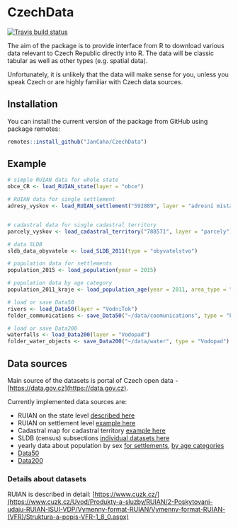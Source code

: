 # CzechData

<!-- badges: start -->
  [![Travis build status](https://travis-ci.org/JanCaha/CzechData.svg?branch=master)](https://travis-ci.org/JanCaha/CzechData)
  <!-- badges: end -->

The aim of the package is to provide interface from R to download various data relevant to Czech Republic directly into R. The data will be classic tabular as well as other types (e.g. spatial data). 

Unfortunately, it is unlikely that the data will make sense for you, unless you speak Czech or are highly familiar with Czech data sources.

## Installation

You can install the current version of the package from GitHub using package remotes:

``` r
remotes::install_github("JanCaha/CzechData")
```

## Example

```r
# simple RUIAN data for whole state
obce_CR <- load_RUIAN_state(layer = "obce")

# RUIAN data for single settlement
adresy_vyskov <- load_RUIAN_settlement("592889", layer = "adresní místa")


# cadastral data for single cadastral territory
parcely_vyskov <- load_cadastral_territory("788571", layer = "parcely")

# data SLDB
sldb_data_obyvatele <- load_SLDB_2011(type = "obyvatelstvo")

# population data for settlements
population_2015 <- load_population(year = 2015)

# population data by age category 
population_2011_kraje <- load_population_age(year = 2011, area_type = "kraje")

# load or save Data50
rivers <- load_Data50(layer = "VodniTok")
folder_communications <- save_Data50("~/data/coomunications", type = "komunikace")

# load or save Data200
waterfalls <- load_Data200(layer = "Vodopad")
folder_water_objects <- save_Data200("~/data/water", type = "Vodopad")
```

## Data sources

Main source of the datasets is portal of Czech open data - [https://data.gov.cz](https://data.gov.cz). 

Currently implemented data sources are:

* RUIAN on the state level [described here](https://data.gov.cz/datov%C3%A1-sada?iri=https%3A%2F%2Fdata.gov.cz%2Fzdroj%2Fdatov%C3%A1-sada%2Fhttp---atom.cuzk.cz-api-3-action-package_show-id-cz-00025712-cuzk_ruian-staty-shp_1)
* RUIAN on settlement level [example here](https://data.gov.cz/datov%C3%A1-sada?iri=https%3A%2F%2Fdata.gov.cz%2Fzdroj%2Fdatov%C3%A1-sada%2Fhttp---atom.cuzk.cz-api-3-action-package_show-id-cz-00025712-cuzk_ruian-obce-shp_554979)
* Cadastral map for cadastral territory [example here](https://data.gov.cz/datov%C3%A1-sada?iri=https%3A%2F%2Fdata.gov.cz%2Fzdroj%2Fdatov%C3%A1-sada%2Fhttp---atom.cuzk.cz-api-3-action-package_show-id-cz-00025712-cuzk_km-ku-shp_600016)
* SLDB (census) subsections [individual datasets here](https://data.gov.cz/datov%C3%A9-sady?dotaz=SLDB) 
* yearly data about population by sex [for settlements](https://data.gov.cz/datov%C3%A1-sada?iri=https%3A%2F%2Fdata.gov.cz%2Fzdroj%2Fdatov%C3%A1-sada%2Fhttp---vdb.czso.cz-pll-eweb-package_show-id-130149), [by age categories](https://data.gov.cz/datov%C3%A1-sada?iri=https%3A%2F%2Fdata.gov.cz%2Fzdroj%2Fdatov%C3%A1-sada%2Fhttp---vdb.czso.cz-pll-eweb-package_show-id-130142)
* [Data50](https://geoportal.cuzk.cz/(S(2ugpect2xdu0ksih3crtpxd0))/Default.aspx?lng=CZ&mode=TextMeta&text=dSady_mapyData50&side=mapy_data50&menu=2290&head_tab=sekce-02-gp)
* [Data200](https://geoportal.cuzk.cz/(S(ijginumejzilvacbfijkylwj))/Default.aspx?mode=TextMeta&side=mapy_data200&text=dSady_mapyData200&head_tab=sekce-02-gp&menu=229)

### Details about datasets

RUIAN is described in detail: [https://www.cuzk.cz/](https://www.cuzk.cz/Uvod/Produkty-a-sluzby/RUIAN/2-Poskytovani-udaju-RUIAN-ISUI-VDP/Vymenny-format-RUIAN/Vymenny-format-RUIAN-(VFR)/Struktura-a-popis-VFR-1_8_0.aspx)
